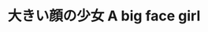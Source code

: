 ---
title: 大きい顔の少女 A big face girl
category: paintings
series: -2015
year: 2012
image: kao.jpg
size: 
materials: oil on canvas
---